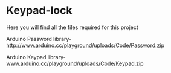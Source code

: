 # Keypad-lock
Here you will find all the files required for this project

Arduino Password library-
http://www.arduino.cc/playground/uploads/Code/Password.zip

Arduino Keypad library-
www.arduino.cc/playground/uploads/Code/Keypad.zip
